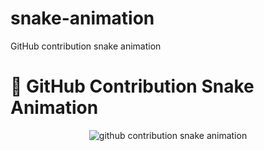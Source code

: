 # snake-animation
GitHub contribution snake animation 

# 🐍 GitHub Contribution Snake Animation

<p align="center">
  <img src="https://Lingesh-S.github.io/snake-animation/github-contribution-grid-snake.svg" alt="github contribution snake animation">
</p>
